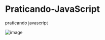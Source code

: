 # Praticando-JavaScript
praticando javascript

![image](https://user-images.githubusercontent.com/90536013/206065520-c045d963-e4e4-4f65-87f2-bd085fd90079.png)



